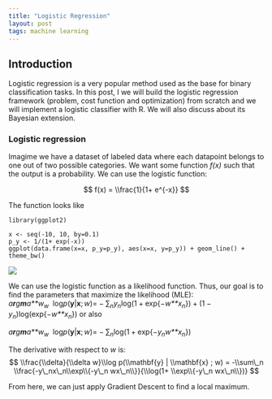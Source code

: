 ```yaml
---
title: "Logistic Regression"
layout: post
tags: machine learning
---
```


Introduction
------------

Logistic regression is a very popular method used as the base for binary
classification tasks. In this post, I we will build the logistic
regression framework (problem, cost function and optimization) from
scratch and we will implement a logistic classifier with R. We will also
discuss about its Bayesian extension.

### Logistic regression

Imagime we have a dataset of labeled data where each datapoint belongs
to one out of two possible categories. We want some function *f(x)* such
that the output is a probability. We can use the logistic function:

$$
f(x) = \\frac{1}{1+ e^{-x}}
$$

The function looks like

    library(ggplot2)

    x <- seq(-10, 10, by=0.1)
    p_y <- 1/(1+ exp(-x))
    ggplot(data.frame(x=x, p_y=p_y), aes(x=x, y=p_y)) + geom_line() + theme_bw()

![](2018-09-13-Logistic-regression_files/figure-markdown_strict/unnamed-chunk-1-1.png)

We can use the logistic function as a likelihood function. Thus, our
goal is to find the parameters that maximize the likelihood (MLE):
*a**r**g**m**a**w*<sub>*w*</sub>  log*p*(**y**|**x**; *w*)= − ∑<sub>*n*</sub>*y*<sub>*n*</sub>log(1 + exp{−*w**x*<sub>*n*</sub>}) + (1 − *y*<sub>*n*</sub>)log(exp{−*w**x*<sub>*n*</sub>})
 or also

*a**r**g**m**a**w*<sub>*w*</sub>  log*p*(**y**|**x**; *w*)= − ∑<sub>*n*</sub>log(1 + exp{−*y*<sub>*n*</sub>*w**x*<sub>*n*</sub>})

The derivative with respect to *w* is:
$$
\\frac{\\delta}{\\delta w}\\log p(\\mathbf{y} | \\mathbf{x} ; w) 
= -\\sum\_n \\frac{-y\_nx\_n\\exp\\{-y\_n wx\_n\\}}{\\log(1+ \\exp\\{-y\_n wx\_n\\})}
$$

From here, we can just apply Gradient Descent to find a local maximum.
